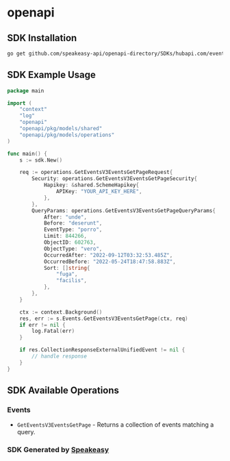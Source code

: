 # openapi

<!-- Start SDK Installation -->
## SDK Installation

```bash
go get github.com/speakeasy-api/openapi-directory/SDKs/hubapi.com/events/v3/go
```
<!-- End SDK Installation -->

## SDK Example Usage
<!-- Start SDK Example Usage -->
```go
package main

import (
    "context"
    "log"
    "openapi"
    "openapi/pkg/models/shared"
    "openapi/pkg/models/operations"
)

func main() {
    s := sdk.New()

    req := operations.GetEventsV3EventsGetPageRequest{
        Security: operations.GetEventsV3EventsGetPageSecurity{
            Hapikey: &shared.SchemeHapikey{
                APIKey: "YOUR_API_KEY_HERE",
            },
        },
        QueryParams: operations.GetEventsV3EventsGetPageQueryParams{
            After: "unde",
            Before: "deserunt",
            EventType: "porro",
            Limit: 844266,
            ObjectID: 602763,
            ObjectType: "vero",
            OccurredAfter: "2022-09-12T03:32:53.485Z",
            OccurredBefore: "2022-05-24T18:47:58.883Z",
            Sort: []string{
                "fuga",
                "facilis",
            },
        },
    }

    ctx := context.Background()
    res, err := s.Events.GetEventsV3EventsGetPage(ctx, req)
    if err != nil {
        log.Fatal(err)
    }

    if res.CollectionResponseExternalUnifiedEvent != nil {
        // handle response
    }
}
```
<!-- End SDK Example Usage -->

<!-- Start SDK Available Operations -->
## SDK Available Operations


### Events

* `GetEventsV3EventsGetPage` - Returns a collection of events matching a query.
<!-- End SDK Available Operations -->

### SDK Generated by [Speakeasy](https://docs.speakeasyapi.dev/docs/using-speakeasy/client-sdks)
